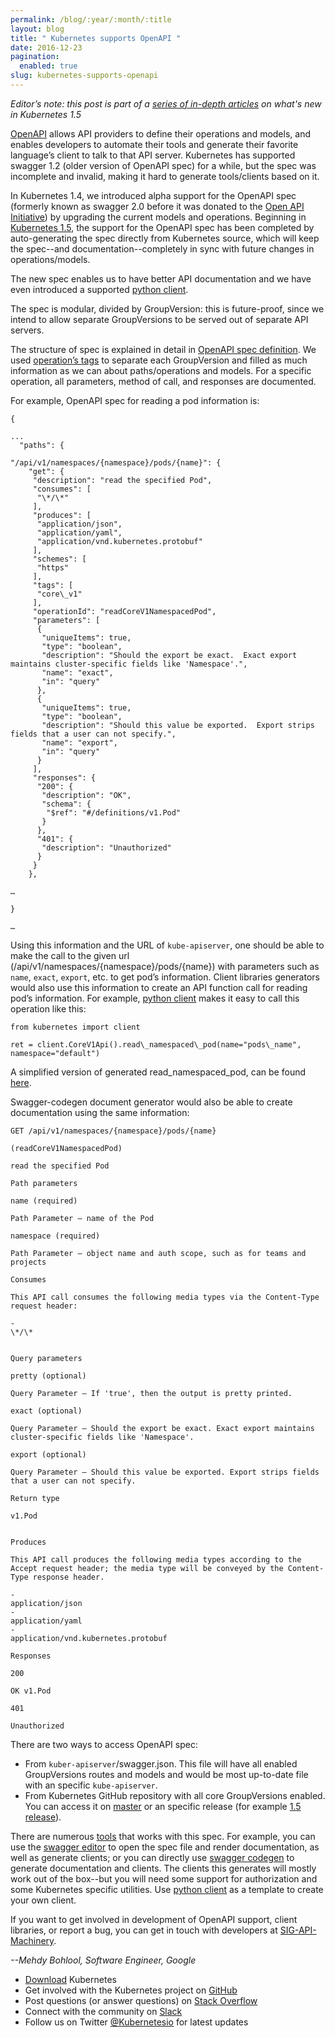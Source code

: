 ```yaml
---
permalink: /blog/:year/:month/:title
layout: blog
title: " Kubernetes supports OpenAPI "
date: 2016-12-23
pagination:
  enabled: true
slug: kubernetes-supports-openapi
---
```

_Editor’s note: this post is part of a [series of in-depth articles](http://blog.kubernetes.io/2016/12/five-days-of-kubernetes-1.5.html) on what's new in Kubernetes 1.5_  

[OpenAPI](https://www.openapis.org/) allows API providers to define their operations and models, and enables developers to automate their tools and generate their favorite language’s client to talk to that API server. Kubernetes has supported swagger 1.2 (older version of OpenAPI spec) for a while, but the spec was incomplete and invalid, making it hard to generate tools/clients based on it.   

In Kubernetes 1.4, we introduced alpha support for the OpenAPI spec (formerly known as swagger 2.0 before it was donated to the [Open API Initiative](https://www.openapis.org/about)) by upgrading the current models and operations. Beginning in [Kubernetes 1.5](http://blog.kubernetes.io/2016/12/kubernetes-1.5-supporting-production-workloads.html), the support for the OpenAPI spec has been completed by auto-generating the spec directly from Kubernetes source, which will keep the spec--and documentation--completely in sync with future changes in operations/models.  

The new spec enables us to have better API documentation and we have even introduced a supported [python client](https://github.com/kubernetes-incubator/client-python).  

The spec is modular, divided by GroupVersion: this is future-proof, since we intend to allow separate GroupVersions to be served out of separate API servers.  

The structure of spec is explained in detail in [OpenAPI spec definition](https://github.com/OAI/OpenAPI-Specification/blob/master/versions/2.0.md). We used [operation’s tags](https://github.com/OAI/OpenAPI-Specification/blob/master/versions/2.0.md#tag-object) to separate each GroupVersion and filled as much information as we can about paths/operations and models. For a specific operation, all parameters, method of call, and responses are documented.   

For example, OpenAPI spec for reading a pod information is:  



```
{

...  
  "paths": {

"/api/v1/namespaces/{namespace}/pods/{name}": {  
    "get": {  
     "description": "read the specified Pod",  
     "consumes": [  
      "\*/\*"  
     ],  
     "produces": [  
      "application/json",  
      "application/yaml",  
      "application/vnd.kubernetes.protobuf"  
     ],  
     "schemes": [  
      "https"  
     ],  
     "tags": [  
      "core\_v1"  
     ],  
     "operationId": "readCoreV1NamespacedPod",  
     "parameters": [  
      {  
       "uniqueItems": true,  
       "type": "boolean",  
       "description": "Should the export be exact.  Exact export maintains cluster-specific fields like 'Namespace'.",  
       "name": "exact",  
       "in": "query"  
      },  
      {  
       "uniqueItems": true,  
       "type": "boolean",  
       "description": "Should this value be exported.  Export strips fields that a user can not specify.",  
       "name": "export",  
       "in": "query"  
      }  
     ],  
     "responses": {  
      "200": {  
       "description": "OK",  
       "schema": {  
        "$ref": "#/definitions/v1.Pod"  
       }  
      },  
      "401": {  
       "description": "Unauthorized"  
      }  
     }  
    },

…

}

…
 ```



Using this information and the URL of `kube-apiserver`, one should be able to make the call to the given url (/api/v1/namespaces/{namespace}/pods/{name}) with parameters such as `name`, `exact`, `export`, etc. to get pod’s information. Client libraries generators would also use this information to create an API function call for reading pod’s information. For example, [python client](https://github.com/kubernetes-incubator/client-python) makes it easy to call this operation like this:



```
from kubernetes import client

ret = client.CoreV1Api().read\_namespaced\_pod(name="pods\_name", namespace="default")
 ```



A simplified version of generated read\_namespaced\_pod, can be found [here](https://gist.github.com/mbohlool/d5ec1dace27ef90cf742555c05480146).



Swagger-codegen document generator would also be able to create documentation using the same information:



```
GET /api/v1/namespaces/{namespace}/pods/{name}

(readCoreV1NamespacedPod)

read the specified Pod

Path parameters

name (required)

Path Parameter — name of the Pod

namespace (required)

Path Parameter — object name and auth scope, such as for teams and projects

Consumes

This API call consumes the following media types via the Content-Type request header:

-
\*/\*


Query parameters

pretty (optional)

Query Parameter — If 'true', then the output is pretty printed.

exact (optional)

Query Parameter — Should the export be exact. Exact export maintains cluster-specific fields like 'Namespace'.

export (optional)

Query Parameter — Should this value be exported. Export strips fields that a user can not specify.

Return type

v1.Pod


Produces

This API call produces the following media types according to the Accept request header; the media type will be conveyed by the Content-Type response header.

-
application/json
-
application/yaml
-
application/vnd.kubernetes.protobuf

Responses

200

OK v1.Pod

401

Unauthorized
 ```





There are two ways to access OpenAPI spec:

- From `kuber-apiserver`/swagger.json. This file will have all enabled GroupVersions routes and models and would be most up-to-date file with an specific `kube-apiserver`.
- From Kubernetes GitHub repository with all core GroupVersions enabled. You can access it on [master](https://github.com/kubernetes/kubernetes/blob/master/api/openapi-spec/swagger.json) or an specific release (for example [1.5 release](https://github.com/kubernetes/kubernetes/blob/release-1.5/api/openapi-spec/swagger.json)).

There are numerous [tools](http://swagger.io/tools/) that works with this spec. For example, you can use the [swagger editor](http://swagger.io/swagger-editor/) to open the spec file and render documentation, as well as generate clients; or you can directly use [swagger codegen](http://swagger.io/swagger-codegen/) to generate documentation and clients. The clients this generates will mostly work out of the box--but you will need some support for authorization and some Kubernetes specific utilities. Use [python client](https://github.com/kubernetes-incubator/client-python) as a template to create your own client.



If you want to get involved in development of OpenAPI support, client libraries, or report a bug, you can get in touch with developers at [SIG-API-Machinery](https://github.com/kubernetes/community/tree/master/sig-api-machinery).



_--Mehdy Bohlool, Software Engineer, Google_



- [Download](http://get.k8s.io/) Kubernetes
- Get involved with the Kubernetes project on [GitHub](https://github.com/kubernetes/kubernetes)
- Post questions (or answer questions) on [Stack Overflow](http://stackoverflow.com/questions/tagged/kubernetes)
- Connect with the community on [Slack](http://slack.k8s.io/)
- Follow us on Twitter [@Kubernetesio](https://twitter.com/kubernetesio) for latest updates
